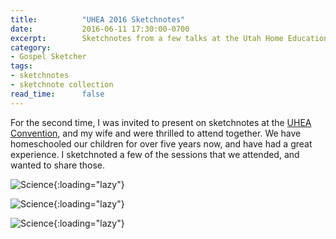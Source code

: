 ```yaml
---
title:          "UHEA 2016 Sketchnotes"
date:           2016-06-11 17:30:00-0700
excerpt:        Sketchnotes from a few talks at the Utah Home Education Association convention.
category:
- Gospel Sketcher
tags:
- sketchnotes
- sketchnote collection
read_time:      false
---
```


For the second time, I was invited to present on sketchnotes at the [UHEA Convention](http://www.uhea.org/2016-uhea-convention/), and my wife and were thrilled to attend together. We have homeschooled our children for over five years now, and have had a great experience. I sketchnoted a few of the sessions that we attended, and wanted to share those.

![Science](https://media.bennorris.org/images/sketchnotable/uhea2016/uhea-2016-sketchnotes-science.jpg){:loading="lazy"}

![Science](https://media.bennorris.org/images/sketchnotable/uhea2016/uhea-2016-sketchnotes-motivation.jpg){:loading="lazy"}

![Science](https://media.bennorris.org/images/sketchnotable/uhea2016/uhea-2016-sketchnotes-passion.jpg){:loading="lazy"}
